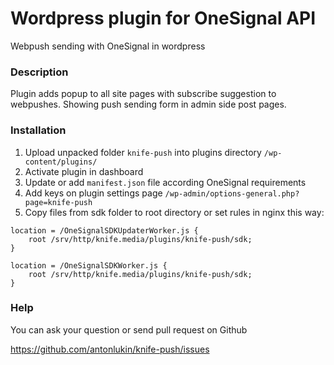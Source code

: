 # Wordpress plugin for OneSignal API #

Webpush sending with OneSignal in wordpress

### Description ###

Plugin adds popup to all site pages with subscribe suggestion to webpushes.
Showing push sending form in admin side post pages.

### Installation ###

1. Upload unpacked folder `knife-push` into plugins directory `/wp-content/plugins/`
2. Activate plugin in dashboard
3. Update or add `manifest.json` file according OneSignal requirements
4. Add keys on plugin settings page `/wp-admin/options-general.php?page=knife-push`
5. Copy files from sdk folder to root directory or set rules in nginx this way:

```
location = /OneSignalSDKUpdaterWorker.js {
	root /srv/http/knife.media/plugins/knife-push/sdk;
}

location = /OneSignalSDKWorker.js {
	root /srv/http/knife.media/plugins/knife-push/sdk;
}
```

### Help ###

You can ask your question or send pull request on Github

https://github.com/antonlukin/knife-push/issues
